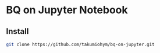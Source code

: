 # BQ on Jupyter Notebook

## Install
```bash
git clone https://github.com/takumiohym/bq-on-jupyter.git
```

